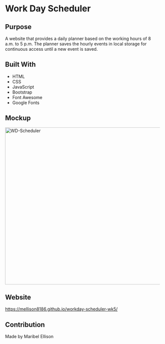 # Work Day Scheduler

## Purpose
A website that provides a daily planner based on the working hours of 8 a.m. to 5 p.m. The planner saves the hourly events in local storage for continuous access until a new event is saved.

## Built With
* HTML
* CSS
* JavaScript
* Bootstrap
* Font Awesome
* Google Fonts

## Mockup
<img width="510" alt="WD-Scheduler" src="https://user-images.githubusercontent.com/77599753/111416454-38754c00-86a1-11eb-830b-e7f5874d5337.png">

## Website
https://mellison8186.github.io/workday-scheduler-wk5/

## Contribution
Made by Maribel Ellison